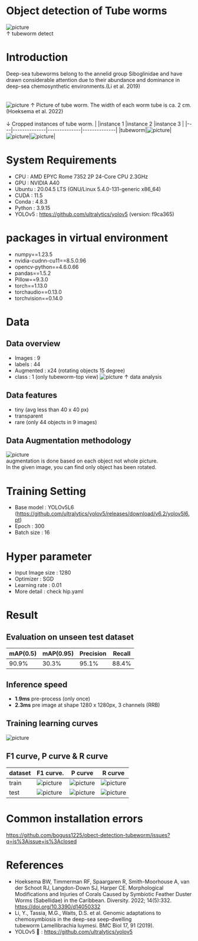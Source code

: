 # Object detection of Tube worms
![picture](https://github.com/boguss1225/obect-detection-tubeworm/blob/main/results/val_batch1_pred.jpg) \
↑ tubeworm detect

# Introduction
Deep-sea tubeworms belong to the annelid group Siboglinidae and have drawn considerable attention due to their abundance and dominance in deep-sea chemosynthetic environments.(Li et al. 2019) \
\
\
![picture](https://github.com/boguss1225/obect-detection-tubeworm/blob/main/results/intro_image.png)
↑ Picture of tube worm. The width of each worm tube is ca. 2 cm. (Hoeksema et al. 2022) \
\
↓ Cropped instances of tube worm.
|       |instance 1       |instance 2      |instance 3     |
|----|--------------|--------------|--------------|
|tubeworm|![picture](https://github.com/boguss1225/obect-detection-tubeworm/blob/main/results/crop1.png)|![picture](https://github.com/boguss1225/obect-detection-tubeworm/blob/main/results/crop2.png)|![picture](https://github.com/boguss1225/obect-detection-tubeworm/blob/main/results/crop3.png)|

# System Requirements
- CPU : AMD EPYC Rome 7352 2P 24-Core CPU 2.3GHz 
- GPU : NVIDIA A40
- Ubuntu : 20.04.5 LTS (GNU/Linux 5.4.0-131-generic x86_64)
- CUDA : 11.5
- Conda : 4.8.3
- Python : 3.9.15
- YOLOv5 : https://github.com/ultralytics/yolov5 (version: f9ca365)

# packages in virtual environment
- numpy==1.23.5
- nvidia-cudnn-cu11==8.5.0.96
- opencv-python==4.6.0.66
- pandas==1.5.2
- Pillow==9.3.0
- torch==1.13.0
- torchaudio==0.13.0
- torchvision==0.14.0

# Data
## Data overview
- Images : 9
- labels : 44
- Augmented : x24 (rotating objects 15 degree)
- class : 1 (only tubeworm-top view)
![picture](https://github.com/boguss1225/obect-detection-tubeworm/blob/main/results/data_collograph.png)
↑ data analysis

## Data features
- tiny (avg less than 40 x 40 px)
- transparent
- rare (only 44 objects in 9 images)

## Data Augmentation methodology
![picture](https://github.com/boguss1225/obect-detection-tubeworm/blob/main/results/augmented_frame1.jpg)
\
augmentation is done based on each object not whole picture.
\
In the given image, you can find only object has been rotated.


# Training Setting
- Base model : YOLOv5L6
(https://github.com/ultralytics/yolov5/releases/download/v6.2/yolov5l6.pt)
- Epoch : 300
- Batch size : 16

# Hyper parameter
- Input Image size : 1280
- Optimizer : SGD
- Learning rate : 0.01
- More detail : check hip.yaml

# Result
## Evaluation on unseen test dataset
|mAP(0.5)       |mAP(0.95)      |Precision     |Recall     |
|-------------|---------------|------------|----------|
|90.9%|30.3%|95.1%|88.4%|

## Inference speed
- **1.9ms** pre-process (only once)
- **2.3ms** pre image at shape 1280 x 1280px, 3 channels (RRB)

## Training learning curves
![picture](https://github.com/boguss1225/obect-detection-tubeworm/blob/main/results/training_result.png)

## F1 curve, P curve & R curve
|dataset|F1 curve.    |P curve      |R curve      |
|--------|-----------|-----------|-----------|
|train|![picture](https://github.com/boguss1225/obect-detection-tubeworm/blob/main/results/F1_curve_train.png)|![picture](https://github.com/boguss1225/obect-detection-tubeworm/blob/main/results/P_curve_train.png)|![picture](https://github.com/boguss1225/obect-detection-tubeworm/blob/main/results/R_curve_train.png)|
|test|![picture](https://github.com/boguss1225/obect-detection-tubeworm/blob/main/results/F1_curve_test.png)|![picture](https://github.com/boguss1225/obect-detection-tubeworm/blob/main/results/P_curve_test.png)|![picture](https://github.com/boguss1225/obect-detection-tubeworm/blob/main/results/R_curve_test.png)|

# Common installation errors
https://github.com/boguss1225/obect-detection-tubeworm/issues?q=is%3Aissue+is%3Aclosed

# References
- Hoeksema BW, Timmerman RF, Spaargaren R, Smith-Moorhouse A, van der Schoot RJ, Langdon-Down SJ, Harper CE. Morphological Modifications and Injuries of Corals Caused by Symbiotic Feather Duster Worms (Sabellidae) in the Caribbean. Diversity. 2022; 14(5):332. https://doi.org/10.3390/d14050332
- Li, Y., Tassia, M.G., Waits, D.S. et al. Genomic adaptations to chemosymbiosis in the deep-sea seep-dwelling tubeworm Lamellibrachia luymesi. BMC Biol 17, 91 (2019).
- YOLOv5 🚀 : https://github.com/ultralytics/yolov5
